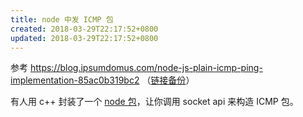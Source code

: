 ```yaml
---
title: node 中发 ICMP 包
created: 2018-03-29T22:17:52+0800
updated: 2018-03-29T22:17:52+0800
---
```



参考 https://blog.ipsumdomus.com/node-js-plain-icmp-ping-implementation-85ac0b319bc2 （[链接备份](https://archive.md/YeH7F)）

有人用 c++ 封装了一个 [node 包](https://github.com/stephenwvickers/node-raw-socket)，让你调用 socket api 来构造 ICMP 包。
